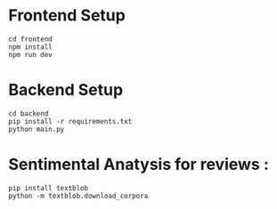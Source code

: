 # Frontend Setup 
```
cd frontend
npm install
npm run dev
```

# Backend Setup
```
cd backend
pip install -r requirements.txt
python main.py
```

# Sentimental Anatysis for reviews :
```
pip install textblob
python -m textblob.download_corpora
```